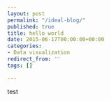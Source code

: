 ```yaml
---
layout: post
permalink: "/ideal-blog/"
published: true
title: hello world
date: 2015-06-17T00:00:00+00:00
categories:
- Data visualization
redirect_from: ''
tags: []

---
```

test
